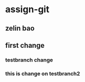 # assign-git
## zelin bao
## first change
### testbranch change

### this is change on testbranch2



